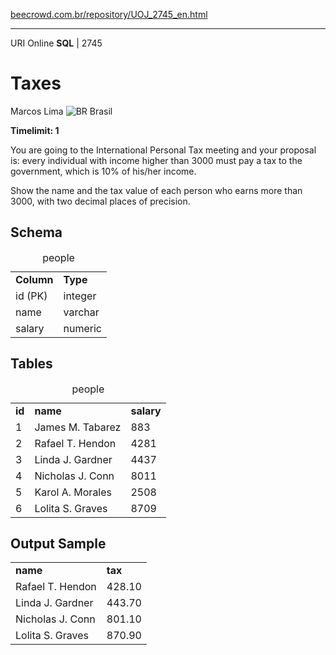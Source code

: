 <p><a href="https://www.beecrowd.com.br/repository/UOJ_2745_en.html">beecrowd.com.br/repository/UOJ_2745_en.html</a></p><hr>
                            <div>
                              <span>URI Online <strong>SQL</strong> | 2745 </span>
                              <h1>Taxes</h1>
                              <div>
                                <p>Marcos Lima <img src="https://resources.beecrowd.com.br/gallery/images/flags/br.gif" alt="BR"> Brasil</p>
                              </div>
                              <strong>Timelimit: 1</strong>
                            </div>
                            <div>
                            <div>
                            <p>You are going to the International Personal Tax meeting and your proposal is: every individual with income higher than 3000 must pay a tax to the government, which is 10% of his/her income.</p>
                            <p>Show the name and the tax value of each person who earns more than 3000, with two decimal places of precision.</p><p>
                          </p></div>
                          <div>
                          <h2>Schema</h2>
                          <div>
                          <table>
                          <caption>people</caption>
                          <tbody><tr>
                          <td><strong>Column</strong></td>
                          <td><strong>Type</strong></td>
                        </tr>
                        <tr>
                          <td>id (PK)</td>
                          <td>integer</td>
                        </tr>
                        <tr>
                          <td>name</td>
                          <td>varchar</td>
                        </tr>
                        <tr>
                          <td>salary</td>
                          <td>numeric</td>
                        </tr>
                      </tbody></table>
                    </div>
                  </div>
                  <div>
                  <h2>Tables</h2>
                  <div>
                  <table>
                  <caption>people</caption>
                  <tbody><tr>
                  <td><strong>id</strong></td>
                  <td><strong>name</strong></td>
                  <td><strong>salary</strong></td>
                </tr>
                <tr>
                  <td>1</td>
                  <td>James M. Tabarez</td>
                  <td>883</td>
                </tr>
                <tr>
                  <td>2</td>
                  <td>Rafael T. Hendon</td>
                  <td>4281</td>
                </tr>
                <tr>
                  <td>3</td>
                  <td>Linda J. Gardner</td>
                  <td>4437</td>
                </tr>
                <tr>
                  <td>4</td>
                  <td>Nicholas J. Conn</td>
                  <td>8011</td>
                </tr>
                <tr>
                  <td>5</td>
                  <td>Karol A. Morales</td>
                  <td>2508</td>
                </tr>
                <tr>
                  <td>6</td>
                  <td>Lolita S. Graves</td>
                  <td>8709</td>
                </tr>
              </tbody></table>
            </div>
          </div>
          <div>
          <h2>Output Sample</h2>
          <div>
          <table>
          <tbody><tr>
          <td><strong>name</strong></td>
          <td><strong>tax<strong></strong></strong></td>
        </tr>
        <tr>
          <td>Rafael T. Hendon</td>
          <td>428.10</td>
        </tr>
        <tr>
          <td>Linda J. Gardner</td>
          <td>443.70</td>
        </tr>
        <tr>
          <td>Nicholas J. Conn</td>
          <td>801.10</td>
        </tr>
        <tr>
          <td>Lolita S. Graves</td>
          <td>870.90</td>
        </tr>
      </tbody></table>
    </div>
  </div>
  <p>
  </p>
</div>
